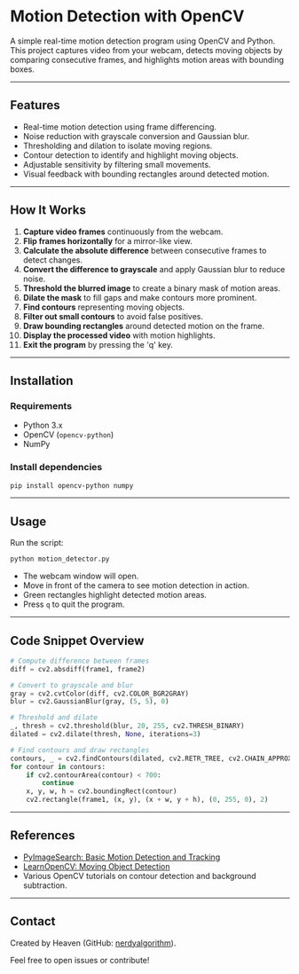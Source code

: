 # Motion Detection with OpenCV

A simple real-time motion detection program using OpenCV and Python. This project captures video from your webcam, detects moving objects by comparing consecutive frames, and highlights motion areas with bounding boxes.

---

## Features

- Real-time motion detection using frame differencing.
- Noise reduction with grayscale conversion and Gaussian blur.
- Thresholding and dilation to isolate moving regions.
- Contour detection to identify and highlight moving objects.
- Adjustable sensitivity by filtering small movements.
- Visual feedback with bounding rectangles around detected motion.

---

## How It Works

1. **Capture video frames** continuously from the webcam.
2. **Flip frames horizontally** for a mirror-like view.
3. **Calculate the absolute difference** between consecutive frames to detect changes.
4. **Convert the difference to grayscale** and apply Gaussian blur to reduce noise.
5. **Threshold the blurred image** to create a binary mask of motion areas.
6. **Dilate the mask** to fill gaps and make contours more prominent.
7. **Find contours** representing moving objects.
8. **Filter out small contours** to avoid false positives.
9. **Draw bounding rectangles** around detected motion on the frame.
10. **Display the processed video** with motion highlights.
11. **Exit the program** by pressing the 'q' key.

---

## Installation

### Requirements

- Python 3.x
- OpenCV (`opencv-python`)
- NumPy

### Install dependencies

```bash
pip install opencv-python numpy
```

---

## Usage

Run the script:

```bash
python motion_detector.py
```

- The webcam window will open.
- Move in front of the camera to see motion detection in action.
- Green rectangles highlight detected motion areas.
- Press `q` to quit the program.

---

## Code Snippet Overview

```python
# Compute difference between frames
diff = cv2.absdiff(frame1, frame2)

# Convert to grayscale and blur
gray = cv2.cvtColor(diff, cv2.COLOR_BGR2GRAY)
blur = cv2.GaussianBlur(gray, (5, 5), 0)

# Threshold and dilate
_, thresh = cv2.threshold(blur, 20, 255, cv2.THRESH_BINARY)
dilated = cv2.dilate(thresh, None, iterations=3)

# Find contours and draw rectangles
contours, _ = cv2.findContours(dilated, cv2.RETR_TREE, cv2.CHAIN_APPROX_SIMPLE)
for contour in contours:
    if cv2.contourArea(contour) < 700:
        continue
    x, y, w, h = cv2.boundingRect(contour)
    cv2.rectangle(frame1, (x, y), (x + w, y + h), (0, 255, 0), 2)
```

---

## References

- [PyImageSearch: Basic Motion Detection and Tracking](https://pyimagesearch.com/2015/05/25/basic-motion-detection-and-tracking-with-python-and-opencv/)
- [LearnOpenCV: Moving Object Detection](https://learnopencv.com/moving-object-detection-with-opencv/)
- Various OpenCV tutorials on contour detection and background subtraction.

---

## Contact

Created by Heaven (GitHub: [nerdyalgorithm](https://github.com/nerdyalgorithm)).

Feel free to open issues or contribute!

